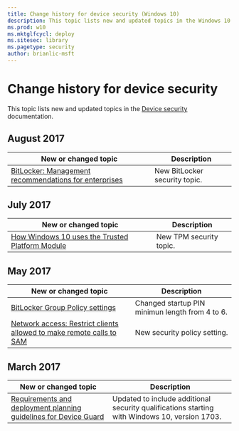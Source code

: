 ```yaml
---
title: Change history for device security (Windows 10)
description: This topic lists new and updated topics in the Windows 10 device security documentation for Windows 10 and Windows 10 Mobile.
ms.prod: w10
ms.mktglfcycl: deploy
ms.sitesec: library
ms.pagetype: security
author: brianlic-msft
---
```


# Change history for device security
This topic lists new and updated topics in the [Device security](index.md) documentation.

## August 2017
|New or changed topic |Description |
|---------------------|------------|
 | [BitLocker: Management recommendations for enterprises](bitlocker/bitlocker-management-for-enterprises.md) | New BitLocker security topic. |



## July 2017
|New or changed topic |Description |
|---------------------|------------|
 | [How Windows 10 uses the Trusted Platform Module](tpm/how-windows-uses-the-tpm.md) | New TPM security topic. |


## May 2017
|New or changed topic |Description |
|---------------------|------------|
| [BitLocker Group Policy settings](bitlocker/bitlocker-group-policy-settings.md) | Changed startup PIN minimun length from 4 to 6. |
| [Network access: Restrict clients allowed to make remote calls to SAM](security-policy-settings/network-access-restrict-clients-allowed-to-make-remote-sam-calls.md) | New security policy setting. |

## March 2017
|New or changed topic |Description |
|---------------------|------------|
|[Requirements and deployment planning guidelines for Device Guard](device-guard/requirements-and-deployment-planning-guidelines-for-device-guard.md) | Updated to include additional security qualifications starting with Windows 10, version 1703.|